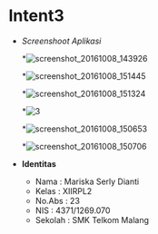 # Intent3
 
 * _Screenshoot Aplikasi_
   
   *![screenshot_20161008_143926](https://cloud.githubusercontent.com/assets/22024067/19211585/3104f518-8d6a-11e6-97d8-d6d536f13569.png)  
   
   *![screenshot_20161008_151445](https://cloud.githubusercontent.com/assets/22024067/19211588/548151e4-8d6a-11e6-858a-cc7e8ae44021.png)
    
   *![screenshot_20161008_151324](https://cloud.githubusercontent.com/assets/22024067/19211590/62889342-8d6a-11e6-881e-f73e5bea9a91.png)
   
   *![3](https://cloud.githubusercontent.com/assets/22024067/19211593/799cfa3c-8d6a-11e6-87f7-d90a18cd55cf.JPG)
   
   *![screenshot_20161008_150653](https://cloud.githubusercontent.com/assets/22024067/19211600/86c2782c-8d6a-11e6-80df-13953f3c0d04.png)
   
   *![screenshot_20161008_150706](https://cloud.githubusercontent.com/assets/22024067/19211603/98d3b7d8-8d6a-11e6-8d2a-6dd535f109e1.png)
   
 * __Identitas__
     
     * Nama    : Mariska Serly Dianti
     * Kelas   : XIIRPL2
     * No.Abs  : 23
     * NIS     : 4371/1269.070
     * Sekolah : SMK Telkom Malang
